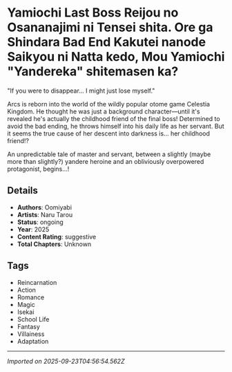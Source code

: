 # Yamiochi Last Boss Reijou no Osananajimi ni Tensei shita. Ore ga Shindara Bad End Kakutei nanode Saikyou ni Natta kedo, Mou Yamiochi "Yandereka" shitemasen ka?

"If you were to disappear... I might just lose myself."

Arcs is reborn into the world of the wildly popular otome game Celestia Kingdom. He thought he was just a background character—until it's revealed he's actually the childhood friend of the final boss! Determined to avoid the bad ending, he throws himself into his daily life as her servant. But it seems the true cause of her descent into darkness is... her childhood friend!?

An unpredictable tale of master and servant, between a slightly (maybe more than slightly?) yandere heroine and an obliviously overpowered protagonist, begins...!

## Details
- **Authors**: Oomiyabi
- **Artists**: Naru Tarou
- **Status**: ongoing
- **Year**: 2025
- **Content Rating**: suggestive
- **Total Chapters**: Unknown

## Tags
- Reincarnation
- Action
- Romance
- Magic
- Isekai
- School Life
- Fantasy
- Villainess
- Adaptation

---
*Imported on 2025-09-23T04:56:54.562Z*
